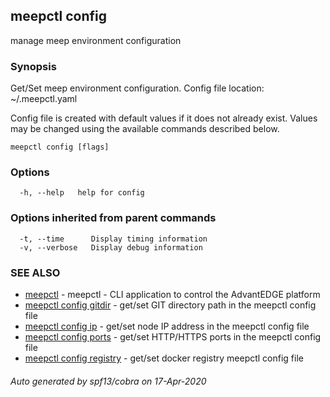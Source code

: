 ## meepctl config

manage meep environment configuration

### Synopsis

Get/Set meep environment configuration.
Config file location: ~/.meepctl.yaml

Config file is created with default values if it does not already exist.
Values may be changed using the available commands described below.

```
meepctl config [flags]
```

### Options

```
  -h, --help   help for config
```

### Options inherited from parent commands

```
  -t, --time      Display timing information
  -v, --verbose   Display debug information
```

### SEE ALSO

* [meepctl](meepctl.md)	 - meepctl - CLI application to control the AdvantEDGE platform
* [meepctl config gitdir](meepctl_config_gitdir.md)	 - get/set GIT directory path in the meepctl config file
* [meepctl config ip](meepctl_config_ip.md)	 - get/set node IP address in the meepctl config file
* [meepctl config ports](meepctl_config_ports.md)	 - get/set HTTP/HTTPS ports in the meepctl config file
* [meepctl config registry](meepctl_config_registry.md)	 - get/set docker registry meepctl config file

###### Auto generated by spf13/cobra on 17-Apr-2020
